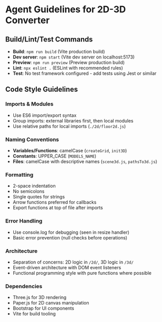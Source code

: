 # Agent Guidelines for 2D-3D Converter

## Build/Lint/Test Commands
- **Build**: `npm run build` (Vite production build)
- **Dev server**: `npm start` (Vite dev server on localhost:5173)
- **Preview**: `npm run preview` (Preview production build)
- **Lint**: `npx eslint .` (ESLint with recommended rules)
- **Test**: No test framework configured - add tests using Jest or similar

## Code Style Guidelines

### Imports & Modules
- Use ES6 import/export syntax
- Group imports: external libraries first, then local modules
- Use relative paths for local imports (`./2d/floor2d.js`)

### Naming Conventions
- **Variables/Functions**: camelCase (`createGrid`, `init3D`)
- **Constants**: UPPER_CASE (`MODELS_NAME`)
- **Files**: camelCase with descriptive names (`scene3d.js`, `pathsTo3d.js`)

### Formatting
- 2-space indentation
- No semicolons
- Single quotes for strings
- Arrow functions preferred for callbacks
- Export functions at top of file after imports

### Error Handling
- Use console.log for debugging (seen in resize handler)
- Basic error prevention (null checks before operations)

### Architecture
- Separation of concerns: 2D logic in `/2d/`, 3D logic in `/3d/`
- Event-driven architecture with DOM event listeners
- Functional programming style with pure functions where possible

### Dependencies
- Three.js for 3D rendering
- Paper.js for 2D canvas manipulation
- Bootstrap for UI components
- Vite for build tooling